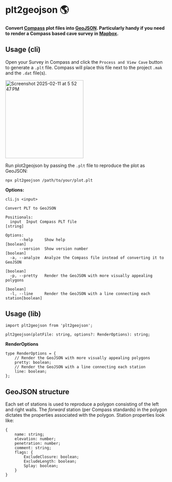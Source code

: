 # plt2geojson 🌎

#### Convert [Compass](https://fountainware.com/compass/) plot files into [GeoJSON](https://geojson.org/). Particularly handy if you need to render a Compass based cave survey in [Mapbox](https://www.mapbox.com/).

## Usage (cli)

Open your Survey in Compass and click the `Process and View Cave` button to generate a `.plt` file. Compass will place this file next to the project `.mak` and the `.dat` file(s).

<img width="243" alt="Screenshot 2025-02-11 at 5 52 47 PM" src="https://github.com/user-attachments/assets/71ea0c6a-c975-400e-b3b7-0950d0ab0cbe" />

Run plot2geojson by passing the `.plt` file to reproduce the plot as GeoJSON:

`npx plt2geojson /path/to/your/plot.plt`

**Options:**
```
cli.js <input>

Convert PLT to GeoJSON

Positionals:
  input  Input Compass PLT file                                         [string]

Options:
      --help     Show help                                             [boolean]
      --version  Show version number                                   [boolean]
  -a, --analyze  Analyze the Compass file instead of converting it to GeoJSON
                                                                       [boolean]
  -p, --pretty   Render the GeoJSON with more visually appealing polygons
                                                                       [boolean]
  -l, --line     Render the GeoJSON with a line connecting each station[boolean]
```

## Usage (lib)

```
import plt2geojson from 'plt2geojson';

plt2geojson(plotFile: string, options?: RenderOptions): string;
```

**RenderOptions**
```
type RenderOptions = {
    // Render the GeoJSON with more visually appealing polygons
    pretty: boolean;
    // Render the GeoJSON with a line connecting each station
    line: boolean;
};
```

## GeoJSON structure

Each set of stations is used to reproduce a polygon consisting of the left and right walls. The _forward_ station (per Compass standards) in the polygon dictates the properties associated with the polygon. Station properties look like:

```
{
    name: string;
    elevation: number;
    penetration: number;
    comment: string;
    flags: {
        ExcludeClosure: boolean;
        ExcludeLength: boolean;
        Splay: boolean;
    }
}
```
